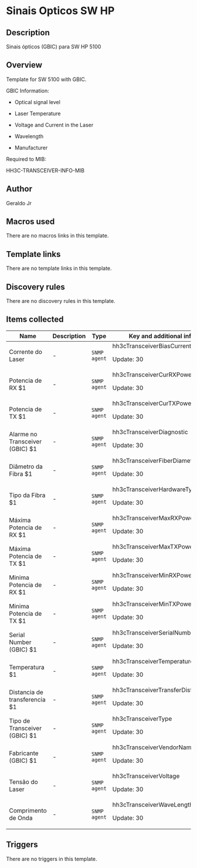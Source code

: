 # Sinais Opticos SW HP

## Description

Sinais ópticos (GBIC) para SW HP 5100

## Overview

Template for SW 5100 with GBIC.


 


GBIC Information:


- Optical signal level


- Laser Temperature


- Voltage and Current in the Laser


- Wavelength


- Manufacturer


 


Required to MIB:


HH3C-TRANSCEIVER-INFO-MIB

## Author

Geraldo Jr

## Macros used

There are no macros links in this template.

## Template links

There are no template links in this template.

## Discovery rules

There are no discovery rules in this template.

## Items collected

|Name|Description|Type|Key and additional info|
|----|-----------|----|----|
|Corrente do Laser|<p>-</p>|`SNMP agent`|hh3cTransceiverBiasCurrent<p>Update: 30</p>|
|Potencia de RX $1|<p>-</p>|`SNMP agent`|hh3cTransceiverCurRXPower<p>Update: 30</p>|
|Potencia de TX $1|<p>-</p>|`SNMP agent`|hh3cTransceiverCurTXPower<p>Update: 30</p>|
|Alarme no Transceiver (GBIC) $1|<p>-</p>|`SNMP agent`|hh3cTransceiverDiagnostic<p>Update: 30</p>|
|Diâmetro da Fibra $1|<p>-</p>|`SNMP agent`|hh3cTransceiverFiberDiameterType<p>Update: 30</p>|
|Tipo da Fibra $1|<p>-</p>|`SNMP agent`|hh3cTransceiverHardwareType<p>Update: 30</p>|
|Máxima Potencia de RX $1|<p>-</p>|`SNMP agent`|hh3cTransceiverMaxRXPower<p>Update: 30</p>|
|Máxima Potencia de TX $1|<p>-</p>|`SNMP agent`|hh3cTransceiverMaxTXPower<p>Update: 30</p>|
|Minima Potencia de RX $1|<p>-</p>|`SNMP agent`|hh3cTransceiverMinRXPower<p>Update: 30</p>|
|Minima Potencia de TX $1|<p>-</p>|`SNMP agent`|hh3cTransceiverMinTXPower<p>Update: 30</p>|
|Serial Number (GBIC) $1|<p>-</p>|`SNMP agent`|hh3cTransceiverSerialNumber<p>Update: 30</p>|
|Temperatura $1|<p>-</p>|`SNMP agent`|hh3cTransceiverTemperature<p>Update: 30</p>|
|Distancia de transferencia $1|<p>-</p>|`SNMP agent`|hh3cTransceiverTransferDistance<p>Update: 30</p>|
|Tipo de Transceiver (GBIC) $1|<p>-</p>|`SNMP agent`|hh3cTransceiverType<p>Update: 30</p>|
|Fabricante (GBIC) $1|<p>-</p>|`SNMP agent`|hh3cTransceiverVendorName<p>Update: 30</p>|
|Tensão do Laser|<p>-</p>|`SNMP agent`|hh3cTransceiverVoltage<p>Update: 30</p>|
|Comprimento de Onda|<p>-</p>|`SNMP agent`|hh3cTransceiverWaveLength<p>Update: 30</p>|
## Triggers

There are no triggers in this template.

